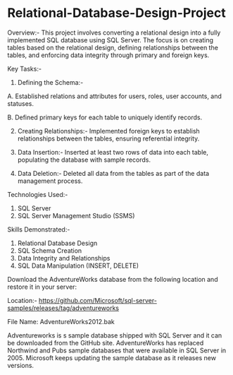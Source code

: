 # Relational-Database-Design-Project

Overview:- This project involves converting a relational design into a fully implemented SQL database using SQL Server. The focus is on creating tables based on the relational design, defining relationships between the tables, and enforcing data integrity through primary and foreign keys.

Key Tasks:-

1. Defining the Schema:-

A. Established relations and attributes for users, roles, user accounts, and statuses.

B. Defined primary keys for each table to uniquely identify records.

2. Creating Relationships:- Implemented foreign keys to establish relationships between the tables, ensuring referential integrity.

3. Data Insertion:- Inserted at least two rows of data into each table, populating the database with sample records.

4. Data Deletion:- Deleted all data from the tables as part of the data management process.

Technologies Used:-

1. SQL Server
2. SQL Server Management Studio (SSMS)

Skills Demonstrated:-

1. Relational Database Design
2. SQL Schema Creation
3. Data Integrity and Relationships
4. SQL Data Manipulation (INSERT, DELETE)

Download the AdventureWorks database from the following location and restore it in your server:

Location:- https://github.com/Microsoft/sql-server-samples/releases/tag/adventureworks

File Name: AdventureWorks2012.bak

Adventureworks is s sample database shipped with SQL Server and it can be downloaded from the GitHub site. AdventureWorks has replaced Northwind and Pubs sample databases that were available in SQL Server in 2005. Microsoft keeps updating the sample database as it releases new versions.
